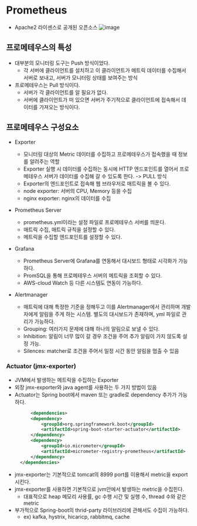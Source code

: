 # Prometheus
- Apache2 라이센스로 공개된 오픈소스
 ![image](https://user-images.githubusercontent.com/38865267/157573517-353488db-2b47-4f3f-ba12-e1f38afd9ec7.png)

## 프로메테우스의 특성
- 대부분의 모니터링 도구는 Push 방식이었다.
  - 각 서버에 클라이언트를 설치하고 이 클라이언트가 메트릭 데이터를 수집해서 서버로 보내고, 서버가 모니터링 상태를 보여주는 방식
- 프로메테우스는 Pull 방식이다.
  - 서버가 각 클라이언트를 알 필요가 없다.
  - 서버에 클라이언트가 떠 있으면 서버가 주기적으로 클라이언트에 접속해서 데이터를 가져오는 방식이다.

## 프로메테우스 구성요소
- Exporter
  - 모니터링 대상의 Metric 데이터를 수집하고 프로메테우스가 접속했을 때 정보를 알려주는 역할
  - Exporter 실행 시 데이터를 수집하는 동시에 HTTP 엔드포인트를 열어서 프로메테우스 서버가 데이터를 수집해 갈 수 있도록 한다. -> PULL 방식
  - Exporter의 엔드포인트로 접속해 웹 브라우저로 매트릭을 볼 수 있다.
  - node exporter: 서버의 CPU, Memory 등을 수집
  - nginx exporter: nginx의 데이터를 수집

- Prometheus Server
  - prometheus.yml이라는 설정 파일로 프로메테우스 서버를 띄운다.
  - 매트릭 수집, 매트릭 규칙을 설정할 수 있다.
  - 메트릭을 수집할 엔드포인트를 설정할 수 있다.

- Grafana
  - Prometheus Server에 Grafana를 연동해서 대시보드 형태로 시각화가 가능하다.
  - PromSQL을 통해 프로메테우스 서버의 메트릭을 조회할 수 있다.
  - AWS-cloud Watch 등 다른 시스템도 연동이 가능하다.

- Alertmanager
  - 매트릭에 대해 특정한 기준을 정해두고 이를 Alertmanager에서 관리하며 개발자에게 알림을 주게 하는 시스템. 별도의 대시보드가 존재하며, yml 파일로 관리가 가능하다.
  - Grouping: 여러가지 문제에 대해 하나의 알림으로 보낼 수 있다.
  - Inhibition: 알림이 너무 많이 갈 경우 조건을 주어 추가 알림이 가지 않도록 설정 가능.
  - Silences: matcher로 조건을 주어서 일정 시간 동안 알림을 멈출 수 있음

### Actuator (jmx-exporter) 
- JVM에서 발생하는 메트릭을 수집하는 Exporter
- 외장 jmx-exporter와 java agent를 사용하는 두 가지 방법이 있음
- Actuator는 Spring boot에서 maven 또는 gradle로 dependency 추가가 가능하다.
  ```xml
        <dependencies>
        <dependency>
            <groupId>org.springframework.boot</groupId>
            <artifactId>spring-boot-starter-actuator</artifactId>
        </dependency>
        <dependency>
            <groupId>io.micrometer</groupId>
            <artifactId>micrometer-registry-prometheus</artifactId>
        </dependency>
    </dependencies>
  ```
- jmx-exporter는 기본적으로 tomcat의 8999 port를 이용해서 metric을 export시킨다.
- jmx-exporter를 사용하면 기본적으로 jvm안에서 발생하는 metric을 수집힌다.
  - 대표적으로 heap 메모리 사용률, gc 수행 시간 및 실행 수, thread 수와 같은 metric
- 부가적으로 Spring-boot의 thrid-party 라이브러리에 관해서도 수집이 가능하다.
  - ex) kafka, hystrix, hicaricp, rabbitmq, cache